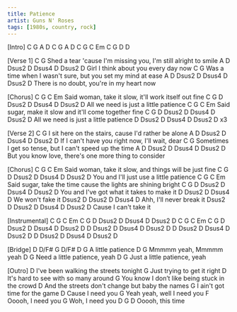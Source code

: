 ```yaml
---
title: Patience
artist: Guns N' Roses
tags: [1980s, country, rock]
---
```

[Intro]
C G A D    C G A D
C G C Em   C G D D

[Verse 1]
C                                     G
  Shed a tear 'cause I'm missing you,  I'm still alright to smile
A                              D      Dsus2 D  Dsus4 D  Dsus2 D
  Girl I think about you every day now
C                                        G
  Was a time when I wasn't sure, but you set my mind at ease
A                                  D       Dsus2 D  Dsus4 D  Dsus2 D
  There is no doubt, you're in my heart now

[Chorus]
C             G                   C                Em
  Said woman, take it slow, it'll work itself out fine
C              G              D     Dsus2 D  Dsus4  D  Dsus2  D
All we need is just a little patience
C             G                      C              Em
  Said sugar, make it slow and it'll come together fine
C              G              D     Dsus2 D  Dsus4  D  Dsus2  D
All we need is just a little patience
D  Dsus2 D  Dsus4  D  Dsus2  D   x3

[Verse 2]
C                                    G
  I sit here on the stairs, cause I'd rather be alone
   A                                D        Dsus2 D  Dsus4 D  Dsus2 D
If I can't have you right now, I'll wait, dear
C                                 G
  Sometimes I get so tense, but I can't speed up the time
    A                                           D   Dsus2 D  Dsus4  D  Dsus2  D
But you know love, there's one more thing to consider

[Chorus]
C             G                 C                   Em
  Said woman, take it slow, and things will be just fine
C                 G             D     Dsus2 D  Dsus4  D  Dsus2  D
You and I'll just use a little patience
C             G                       C                   Em
  Said sugar, take the time cause the lights are shining bright
C                G                 D     Dsus2 D  Dsus4  D  Dsus2  D
You and I've got what it takes to make it
   D            Dsus2 D  Dsus4  D
We won't fake it
 Dsus2 D                  Dsus2 D  Dsus4  D
Ahh,   I'll never break it
Dsus2    D            Dsus2 D  Dsus4  D  Dsus2  D
 Cause I can't take it

[Instrumental]
C   G   C   Em   C   G   D  Dsus2 D  Dsus4  D  Dsus2  D
C   G   C   Em   C   G   D  Dsus2 D  Dsus4  D  Dsus2  D
D  Dsus2 D  Dsus4  D  Dsus2  D
D  Dsus2 D  Dsus4  D  Dsus2  D
D  Dsus2 D  Dsus4  D  Dsus2  D

[Bridge]
D  D/F#  G  D/F#  D            G
              A little patience
  D                G
Mmmmm yeah, Mmmmm yeah
                D         G
Need a little patience, yeah
                D         G
Just a little patience, yeah

[Outro]
D
  I've been walking the streets tonight
G
  Just trying to get it right
D
  It's hard to see with so many around
    G
You know I don’t like being stuck in the crowd
        D
And the streets don't change but baby the names
G
  I ain't got time for the game
         D
Cause I need you
                  G
Yeah yeah, well I need you
         F
Ooooh, I need you
       G
Woh, I need you
            D     G    D
Ooooh, this time